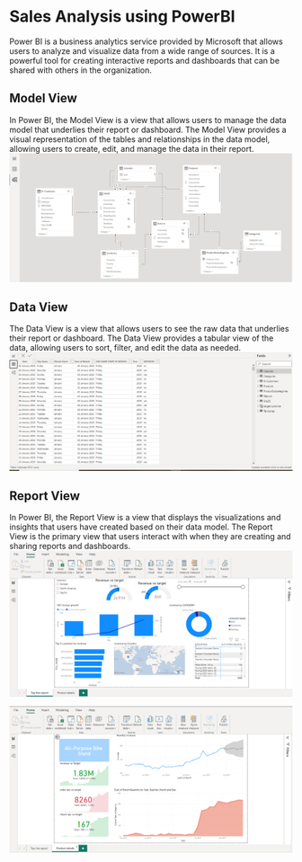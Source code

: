 
# Sales Analysis using PowerBI

Power BI is a business analytics service provided by Microsoft that allows users to analyze and visualize data from a wide range of sources. It is a powerful tool for creating interactive reports and dashboards that can be shared with others in the organization.




## Model View

In Power BI, the Model View is a view that allows users to manage the data model that underlies their report or dashboard. The Model View provides a visual representation of the tables and relationships in the data model, allowing users to create, edit, and manage the data in their report.
![App Screenshot](https://github.com/adityasawaks/powerbiproject2/blob/main/powerbi_modelview.PNG?raw=true)

## Data View
The Data View is a view that allows users to see the raw data that underlies their report or dashboard. The Data View provides a tabular view of the data, allowing users to sort, filter, and edit the data as needed.
![App Screenshot](https://github.com/adityasawaks/powerbiproject2/blob/main/powerbi_dataview.PNG?raw=true)

## Report View
In Power BI, the Report View is a view that displays the visualizations and insights that users have created based on their data model. The Report View is the primary view that users interact with when they are creating and sharing reports and dashboards.
![App Screenshot](https://github.com/adityasawaks/powerbiproject2/blob/main/powerbiprojecr22.PNG?raw=true)

![App Screenshot](https://github.com/adityasawaks/powerbiproject2/blob/main/powerbi%20project23.PNG?raw=true)


